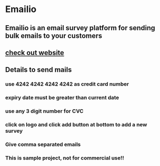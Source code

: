 # Emailio

## Emailio is an email survey platform for sending bulk emails to your customers

## [check out website](https://afternoon-bastion-73677.herokuapp.com/)

## Details to send mails

### use 4242 4242 4242 4242 as credit card number
### expiry date must be greater than current date
### use any 3 digit number for CVC
### click on logo and click add button at bottom to add a new survey
### Give comma separated emails


### This is sample project, not for commercial use!!
